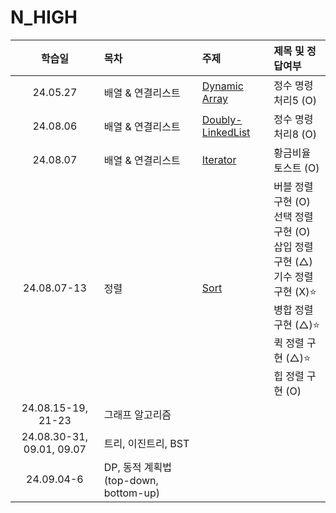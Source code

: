 # N_HIGH

|          학습일           | 목차                                 | 주제                                                           | 제목 및 정답여부                                                                                                                                                |
| :-----------------------: | :----------------------------------- | :------------------------------------------------------------- | :-------------------------------------------------------------------------------------------------------------------------------------------------------------- |
|         24.05.27          | 배열 & 연결리스트                    | [Dynamic Array](./배열,%20연결리스트/Dynamic%20Array.js)       | 정수 명령 처리5 (O)                                                                                                                                             |
|         24.08.06          | 배열 & 연결리스트                    | [Doubly-LinkedList](./배열,%20연결리스트/Doubly-LinkedList.js) | 정수 명령 처리8 (O)                                                                                                                                             |
|         24.08.07          | 배열 & 연결리스트                    | [Iterator](./배열,%20연결리스트/Iterator.js)                   | 황금비율 토스트 (O)                                                                                                                                             |
|        24.08.07-13        | 정렬                                 | [Sort](./정렬/sort.js)                                         | 버블 정렬 구현 (O)<br>선택 정렬 구현 (O)<br>삽입 정렬 구현 (△)<br>기수 정렬 구현 (X)⭐️<br>병합 정렬 구현 (△)⭐️<br>퀵 정렬 구현 (△)⭐️<br>힙 정렬 구현 (O)<br> |
|    24.08.15-19, 21-23     | 그래프 알고리즘                      |
| 24.08.30-31, 09.01, 09.07 | 트리, 이진트리, BST                  |
|        24.09.04-6         | DP, 동적 계획법(top-down, bottom-up) |
